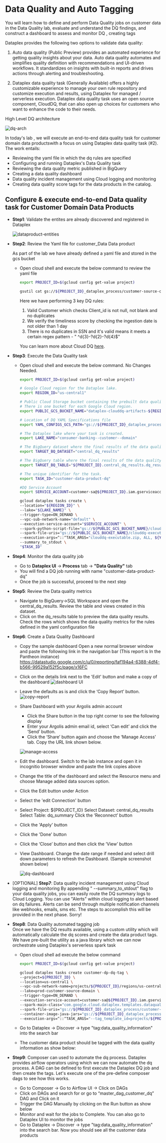 # Data Quality and Auto Tagging 

You will learn how to define and perform Data Quality jobs on customer data in the Data Quality lab, evaluate and understand the DQ findings, and construct a dashboard to assess and monitor DQ , creating tags

Dataplex provides the following two options to validate data quality:

1. Auto data quality (Public Preview) provides an automated experience for getting quality insights about your data. Auto data quality automates and simplifies quality definition with recommendations and UI-driven workflows. It standardizes on insights with built-in reports and drives actions through alerting and troubleshooting.

2. Dataplex data quality task (Generally Available) offers a highly customizable experience to manage your own rule repository and customize execution and results, using Dataplex for managed / serverless execution. Dataplex data quality task uses an open source component, CloudDQ, that can also open up choices for customers who want to enhance the code to their needs.


High Level DQ architecture 

![dq-arch](/lab5/resources/imgs/dq-arch.png)

 In today's lab , we will execute an end-to-end data quality task for customer domain data productswith a focus on using Dataplex data quality task (#2). The work entails: 
- Reviewing the yaml file in which the dq rules are specified
- Configuring and running Dataplex's Data Quality task
- Reviewing the data quality metric published in BigQuery 
- Creating a data quality dashboard 
- Data quality incident management using Cloud logging and monitoring
- Creating data quality score tags for the data products in the catalog.


## Configure & execute end-to-end Data quality task for Customer Domain Data Products

- **Step1**: Validate the entites are already discovered and registered in Dataplex 

    ![dataproduct-entities](/lab5/resources/imgs/customer-dp-entities.png)

- **Step2**: Review the Yaml file for customer_Data Data product

    As part of the lab we have already defined a yaml file and stored in the gcs bucket 

    - Open cloud shell and execute the below command to review the yaml file 

        ```bash
        export PROJECT_ID=$(gcloud config get-value project)

        gsutil cat gs://${PROJECT_ID}_dataplex_process/customer-source-configs/dq_customer_data_product.yaml
        ```

        Here we have performing 3 key DQ rules: 
        1. Valid Customer which checks Client_id is not null, not blank  and no duplicates 
        2. We verify the timeliness score by checking the ingestion date is not older than 1 day
        3. There is no duplicates in SSN and it's valid means it meets a certain regex pattern - " ^d{3}-?d{2}-?d{4}$" 

        You can learn more about Cloud DQ [here](https://github.com/GoogleCloudPlatform/cloud-data-quality). 


-  **Step3**: Execute the Data Quality task 
    - Open cloud shell and execute the below command. No Changes Needed. 
        ```bash 
        export PROJECT_ID=$(gcloud config get-value project)

        # Google Cloud region for the Dataplex lake.
        export REGION_ID="us-central1"

        # Public Cloud Storage bucket containing the prebuilt data quality executable artifact.
        # There is one bucket for each Google Cloud region.
        export PUBLIC_GCS_BUCKET_NAME="dataplex-clouddq-artifacts-${REGION_ID}"

        # Location of DQ YAML Specifications file
        export YAML_CONFIGS_GCS_PATH="gs://${PROJECT_ID}_dataplex_process/transactions-source-configs/dq_customer_data_product.yaml"

        # The Dataplex lake where your task is created.
        export LAKE_NAME="consumer-banking--customer--domain"

        # The BigQuery dataset where the final results of the data quality checks are stored.
        export TARGET_BQ_DATASET="central_dq_results"

        # The BigQuery table where the final results of the data quality checks are stored.
        export TARGET_BQ_TABLE="${PROJECT_ID}.central_dq_results.dq_results"

        # The unique identifier for the task.
        export TASK_ID="customer-data-product-dq"

        #DQ Service Account
        export SERVICE_ACCOUNT=customer-sa@${PROJECT_ID}.iam.gserviceaccount.com

        gcloud dataplex tasks create \
        --location="${REGION_ID}" \
        --lake="${LAKE_NAME}" \
        --trigger-type=ON_DEMAND \
        --vpc-sub-network-name="default" \
        --execution-service-account="$SERVICE_ACCOUNT" \
        --spark-python-script-file="gs://${PUBLIC_GCS_BUCKET_NAME}/clouddq_pyspark_driver.py" \
        --spark-file-uris="gs://${PUBLIC_GCS_BUCKET_NAME}/clouddq-executable.zip","gs://${PUBLIC_GCS_BUCKET_NAME}/clouddq-executable.zip.hashsum","${YAML_CONFIGS_GCS_PATH}" \
        --execution-args=^::^TASK_ARGS="clouddq-executable.zip, ALL, ${YAML_CONFIGS_GCS_PATH}, --gcp_project_id=${PROJECT_ID}, --gcp_region_id='${REGION_ID}', --gcp_bq_dataset_id='${TARGET_BQ_DATASET}', --target_bigquery_summary_table='${TARGET_BQ_TABLE}'" \
        --summary_to_stdout \
        "$TASK_ID"
        ```
-  **Step4**: Monitor the data quality job
    - Go to **Dataplex UI** -> **Process** tab -> **"Data Quality"** tab
    - You will find a DQ job running with name "customer-data-product-dq"
    - Once the job is successful, proceed to the next step

- **Step5**: Review the Data quality metrics 
    - Navigate to BigQuery->SQL Workspace and open the central_dq_results. Review the table and views created in this dataset. 
    - Click on the dq_results table to preview the data quality results. Check the rows which shows the data quality metrics for the rules defined in the yaml configuration file 

- **Step6**: Create a Data Quality Dashboard 
    - Copy the sample dashboard 
    Open a new normal browser window and paste the following link in the navigation bar 
    (This report is In the Pantheon instance)
    https://datastudio.google.com/c/u/0/reporting/faf194a4-6388-4df4-b566-99529a152f5c/page/x16FC
    - Click on the details link next to the 'Edit' button and make a copy of the dashboard
        ![dashboard UI ](/lab5/resources/imgs/dataplex-dashboard.png)

    - Leave the defaults as is and click the ‘Copy Report’ button.
        ![copy-report](/lab5/resources/imgs/copy-report.png)

    - Share Dashboard with your Argolis admin account 
        - Click the Share button in the top right corner to see the following display
        - Enter your Argolis admin email id,  select ‘Can edit’ and click the ‘Send’ button.
        - Click the ‘Share’ button again and choose the ‘Manage Access’ tab. Copy the URL link shown below.

        ![manage-access](/lab5/resources/imgs/manage-access.png)
    - Edit the dashboard. Switch to the lab instance and open it in incognitio browser window and paste the link copies above 
    - Change the title of the dashboard and select the Resource menu and choose Manage added data sources option.
    - Click the Edit button under Action 
    - Select the 'edit Connection' button 
    - Select Project: ${PROJECT_ID}
        Select Dataset: central_dq_results
        Select Table: dq_summary
        Click the ‘Reconnect’ button
    - Click the 'Apply' button 
    - Click the 'Done' button 
    - Click the ‘Close’ button and then click the ‘View’ button
    - View Dashboard. Change the date range if needed and select drill down parameters to refresh the Dashboard. 
    (Sample screenshot shown below)

        ![dq-dashboard](/lab5/resources/imgs/dq-dashboard.png)

- [OPTIONAL] **Step7**: Data quality incident management using Cloud logging and monitoring 
    By appending " --summary_to_stdout" flag to your data quality jobs, you can easily route the DQ summary logs to Cloud Logging. 
    You can use "Alerts" within cloud logging to alert based on dq failures. Alerts can be send through multiple notification channels like webhooks, emails, sms etc.
   The steps to accomplish this will be provided in the next phase. Sorry!

- **Step8**: Data Quality automated tagging job  
    Once we have the DQ results available, using a custom utility which will automatically calculate the dq scores and create the data product tags. We have pre-built the utility as a java library which we can now orchestrate using Dataplex's serverless spark task 
     - Open cloud shell ad execute the below command 
        ```bash 
        export PROJECT_ID=$(gcloud config get-value project)

        gcloud dataplex tasks create customer-dp-dq-tag \
        --project=${PROJECT_ID} \
        --location=us-central1 \
        --vpc-sub-network-name=projects/${PROJECT_ID}/regions/us-central1/subnetworks/default \
        --lake=prod-customer-source-domain \
        --trigger-type=ON_DEMAND \
        --execution-service-account=customer-sa@${PROJECT_ID}.iam.gserviceaccount.com \
        --spark-main-class="com.google.cloud.dataplex.templates.dataquality.DataProductQuality" \
        --spark-file-uris="gs://${PROJECT_ID}_dataplex_process/customer-source-configs/data-product-quality-tag-auto.yaml" \
        --container-image-java-jars="gs://${PROJECT_ID}_dataplex_process/common/tagmanager-1.0-SNAPSHOT.jar" \
        --execution-args=^::^TASK_ARGS="--tag_template_id=projects/${PROJECT_ID}/locations/us-central1/tagTemplates/data_product_quality, --project_id=${PROJECT_ID},--location=us-central1,--lake_id=consumer-banking--customer--domain,--zone_id=customer-data-product-zone,--entity_id=customer_data,--input_file=data-product-quality-tag-auto.yaml"
        ```
   
    - Go to Dataplex -> Discover ->  type "tag:data_quality_information" into the search bar  
    - The customer data product should be tagged with the data quality information as show below:

- **Step9**: Composer can used to automate the dq process. Dataplex provides airflow operators using which we can now automate the dq process. 
A DAG can be defined to first execute the Dataplex DQ job and then create the tags. Let's execute one of the pre-define composer dags to see how this works. 

    - Go to Composer → Go to Airflow UI → Click on DAGs
    - Click on DAGs and search for or go to  “master_dag_customer_dq” DAG and Click on it 
    - Trigger the DAG Manually by clicking on the Run button as show below
    - Monitor and wait for the jobs to Complete. You can also go to Dataplex UI to monitor the jobs 
    - Go to Dataplex -> Discover ->  type "tag:data_quality_information" into the search bar. Now you should see all the customer data products

